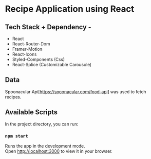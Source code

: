 # Recipe Application using React

## Tech Stack + Dependency -
- React
- React-Router-Dom
- Framer-Motion
- React-Icons
- Styled-Components (Css)
- React-Splice (Customizable Carousole)


## Data 
Spoonacular Api[https://spoonacular.com/food-api] was used to fetch recipes.

## Available Scripts
In the project directory, you can run:
### `npm start`

Runs the app in the development mode.\
Open [http://localhost:3000](http://localhost:3000) to view it in your browser.
